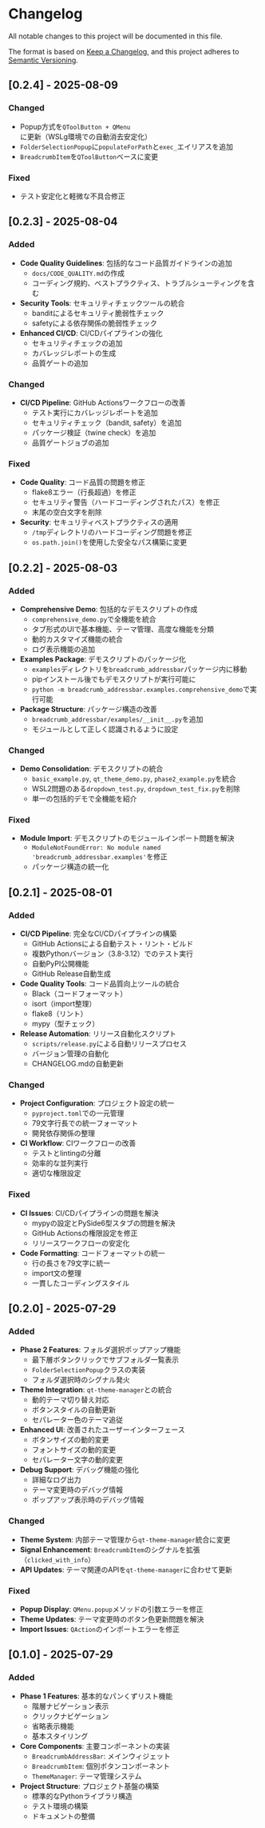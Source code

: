 # Changelog

All notable changes to this project will be documented in this file.

The format is based on [Keep a Changelog](https://keepachangelog.com/en/1.0.0/),
and this project adheres to [Semantic Versioning](https://semver.org/spec/v2.0.0.html).

## [0.2.4] - 2025-08-09

### Changed
- Popup方式を`QToolButton + QMenu`に更新（WSLg環境での自動消去安定化）
- `FolderSelectionPopup`に`populateForPath`と`exec_`エイリアスを追加
- `BreadcrumbItem`を`QToolButton`ベースに変更

### Fixed
- テスト安定化と軽微な不具合修正

## [0.2.3] - 2025-08-04

### Added
- **Code Quality Guidelines**: 包括的なコード品質ガイドラインの追加
  - `docs/CODE_QUALITY.md`の作成
  - コーディング規約、ベストプラクティス、トラブルシューティングを含む
- **Security Tools**: セキュリティチェックツールの統合
  - banditによるセキュリティ脆弱性チェック
  - safetyによる依存関係の脆弱性チェック
- **Enhanced CI/CD**: CI/CDパイプラインの強化
  - セキュリティチェックの追加
  - カバレッジレポートの生成
  - 品質ゲートの追加

### Changed
- **CI/CD Pipeline**: GitHub Actionsワークフローの改善
  - テスト実行にカバレッジレポートを追加
  - セキュリティチェック（bandit, safety）を追加
  - パッケージ検証（twine check）を追加
  - 品質ゲートジョブの追加

### Fixed
- **Code Quality**: コード品質の問題を修正
  - flake8エラー（行長超過）を修正
  - セキュリティ警告（ハードコーディングされたパス）を修正
  - 末尾の空白文字を削除
- **Security**: セキュリティベストプラクティスの適用
  - `/tmp`ディレクトリのハードコーディング問題を修正
  - `os.path.join()`を使用した安全なパス構築に変更

## [0.2.2] - 2025-08-03

### Added
- **Comprehensive Demo**: 包括的なデモスクリプトの作成
  - `comprehensive_demo.py`で全機能を統合
  - タブ形式のUIで基本機能、テーマ管理、高度な機能を分類
  - 動的カスタマイズ機能の統合
  - ログ表示機能の追加
- **Examples Package**: デモスクリプトのパッケージ化
  - `examples`ディレクトリを`breadcrumb_addressbar`パッケージ内に移動
  - pipインストール後でもデモスクリプトが実行可能に
  - `python -m breadcrumb_addressbar.examples.comprehensive_demo`で実行可能
- **Package Structure**: パッケージ構造の改善
  - `breadcrumb_addressbar/examples/__init__.py`を追加
  - モジュールとして正しく認識されるように設定

### Changed
- **Demo Consolidation**: デモスクリプトの統合
  - `basic_example.py`, `qt_theme_demo.py`, `phase2_example.py`を統合
  - WSL2問題のある`dropdown_test.py`, `dropdown_test_fix.py`を削除
  - 単一の包括的デモで全機能を紹介

### Fixed
- **Module Import**: デモスクリプトのモジュールインポート問題を解決
  - `ModuleNotFoundError: No module named 'breadcrumb_addressbar.examples'`を修正
  - パッケージ構造の統一化

## [0.2.1] - 2025-08-01

### Added
- **CI/CD Pipeline**: 完全なCI/CDパイプラインの構築
  - GitHub Actionsによる自動テスト・リント・ビルド
  - 複数Pythonバージョン（3.8-3.12）でのテスト実行
  - 自動PyPI公開機能
  - GitHub Release自動生成
- **Code Quality Tools**: コード品質向上ツールの統合
  - Black（コードフォーマット）
  - isort（import整理）
  - flake8（リント）
  - mypy（型チェック）
- **Release Automation**: リリース自動化スクリプト
  - `scripts/release.py`による自動リリースプロセス
  - バージョン管理の自動化
  - CHANGELOG.mdの自動更新

### Changed
- **Project Configuration**: プロジェクト設定の統一
  - `pyproject.toml`での一元管理
  - 79文字行長での統一フォーマット
  - 開発依存関係の整理
- **CI Workflow**: CIワークフローの改善
  - テストとlintingの分離
  - 効率的な並列実行
  - 適切な権限設定

### Fixed
- **CI Issues**: CI/CDパイプラインの問題を解決
  - mypyの設定とPySide6型スタブの問題を解決
  - GitHub Actionsの権限設定を修正
  - リリースワークフローの安定化
- **Code Formatting**: コードフォーマットの統一
  - 行の長さを79文字に統一
  - import文の整理
  - 一貫したコーディングスタイル
## [0.2.0] - 2025-07-29

### Added
- **Phase 2 Features**: フォルダ選択ポップアップ機能
  - 最下層ボタンクリックでサブフォルダ一覧表示
  - `FolderSelectionPopup`クラスの実装
  - フォルダ選択時のシグナル発火
- **Theme Integration**: `qt-theme-manager`との統合
  - 動的テーマ切り替え対応
  - ボタンスタイルの自動更新
  - セパレーター色のテーマ追従
- **Enhanced UI**: 改善されたユーザーインターフェース
  - ボタンサイズの動的変更
  - フォントサイズの動的変更
  - セパレーター文字の動的変更
- **Debug Support**: デバッグ機能の強化
  - 詳細なログ出力
  - テーマ変更時のデバッグ情報
  - ポップアップ表示時のデバッグ情報

### Changed
- **Theme System**: 内部テーマ管理から`qt-theme-manager`統合に変更
- **Signal Enhancement**: `BreadcrumbItem`のシグナルを拡張（`clicked_with_info`）
- **API Updates**: テーマ関連のAPIを`qt-theme-manager`に合わせて更新

### Fixed
- **Popup Display**: `QMenu.popup`メソッドの引数エラーを修正
- **Theme Updates**: テーマ変更時のボタン色更新問題を解決
- **Import Issues**: `QAction`のインポートエラーを修正

## [0.1.0] - 2025-07-29

### Added
- **Phase 1 Features**: 基本的なパンくずリスト機能
  - 階層ナビゲーション表示
  - クリックナビゲーション
  - 省略表示機能
  - 基本スタイリング
- **Core Components**: 主要コンポーネントの実装
  - `BreadcrumbAddressBar`: メインウィジェット
  - `BreadcrumbItem`: 個別ボタンコンポーネント
  - `ThemeManager`: テーマ管理システム
- **Project Structure**: プロジェクト基盤の構築
  - 標準的なPythonライブラリ構造
  - テスト環境の構築
  - ドキュメントの整備 